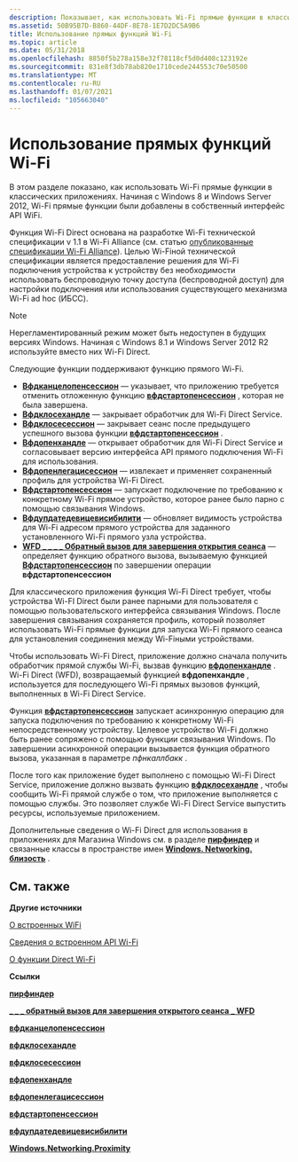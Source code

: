 ```yaml
---
description: Показывает, как использовать Wi-Fi прямые функции в классических приложениях.
ms.assetid: 50B95B7D-B860-44DF-8E78-1E7D2DC5A9B6
title: Использование прямых функций Wi-Fi
ms.topic: article
ms.date: 05/31/2018
ms.openlocfilehash: 8850f5b278a158e32f78118cf5d0d408c123192e
ms.sourcegitcommit: 831e8f3db78ab820e1710cede244553c70e50500
ms.translationtype: MT
ms.contentlocale: ru-RU
ms.lasthandoff: 01/07/2021
ms.locfileid: "105663040"
---
```

# <a name="using-the-wi-fi-direct-functions"></a>Использование прямых функций Wi-Fi

В этом разделе показано, как использовать Wi-Fi прямые функции в классических приложениях. Начиная с Windows 8 и Windows Server 2012, Wi-Fi прямые функции были добавлены в собственный интерфейс API WiFi.

Функция Wi-Fi Direct основана на разработке Wi-Fi технической спецификации v 1.1 в Wi-Fi Alliance (см. статью [опубликованные спецификации Wi-Fi Alliance](https://www.wi-fi.org/)). Целью Wi-Fiной технической спецификации является предоставление решения для Wi-Fi подключения устройства к устройству без необходимости использовать беспроводную точку доступа (беспроводной доступ) для настройки подключения или использования существующего механизма Wi-Fi ad hoc (ИБСС).

> [!Note]  
> Нерегламентированный режим может быть недоступен в будущих версиях Windows. Начиная с Windows 8.1 и Windows Server 2012 R2 используйте вместо них Wi-Fi Direct.

 

Следующие функции поддерживают функцию прямого Wi-Fi.

-   [**Вфдканцелопенсессион**](/windows/desktop/api/wlanapi/nf-wlanapi-wfdcancelopensession) — указывает, что приложению требуется отменить отложенную функцию [**вфдстартопенсессион**](/windows/desktop/api/wlanapi/nf-wlanapi-wfdstartopensession) , которая не была завершена.
-   [**Вфдклосехандле**](/windows/desktop/api/wlanapi/nf-wlanapi-wfdclosehandle) — закрывает обработчик для Wi-Fi Direct Service.
-   [**Вфдклосесессион**](/windows/desktop/api/wlanapi/nf-wlanapi-wfdclosesession) — закрывает сеанс после предыдущего успешного вызова функции [**вфдстартопенсессион**](/windows/desktop/api/wlanapi/nf-wlanapi-wfdstartopensession) .
-   [**Вфдопенхандле**](/windows/desktop/api/wlanapi/nf-wlanapi-wfdopenhandle) — открывает обработчик для Wi-Fi Direct Service и согласовывает версию интерфейса API прямого подключения Wi-Fi для использования.
-   [**Вфдопенлегацисессион**](/windows/desktop/api/wlanapi/nf-wlanapi-wfdopenlegacysession) — извлекает и применяет сохраненный профиль для устройства Wi-Fi Direct.
-   [**Вфдстартопенсессион**](/windows/desktop/api/wlanapi/nf-wlanapi-wfdstartopensession) — запускает подключение по требованию к конкретному Wi-Fi прямое устройство, которое ранее было парно с помощью связывания Windows.
-   [**Вфдупдатедевицевисибилити**](/windows/desktop/api/wlanapi/nf-wlanapi-wfdupdatedevicevisibility) — обновляет видимость устройства для Wi-Fi адресом прямого устройства для заданного установленного Wi-Fi прямого узла устройства.
-   [**WFD \_ \_ \_ \_ Обратный вызов для завершения открытия сеанса**](/windows/desktop/api/wlanapi/nc-wlanapi-wfd_open_session_complete_callback) — определяет функцию обратного вызова, вызываемую функцией [**Вфдстартопенсессион**](/windows/desktop/api/wlanapi/nf-wlanapi-wfdstartopensession) по завершении операции **вфдстартопенсессион**

Для классического приложения функция Wi-Fi Direct требует, чтобы устройства Wi-FI Direct были ранее парными для пользователя с помощью пользовательского интерфейса связывания Windows. После завершения связывания сохраняется профиль, который позволяет использовать Wi-Fi прямые функции для запуска Wi-Fi прямого сеанса для установления соединения между Wi-Fiными устройствами.

Чтобы использовать Wi-Fi Direct, приложение должно сначала получить обработчик прямой службы Wi-Fi, вызвав функцию [**вфдопенхандле**](/windows/desktop/api/wlanapi/nf-wlanapi-wfdopenhandle) . Wi-Fi Direct (WFD), возвращаемый функцией **вфдопенхандле** , используется для последующего Wi-Fi прямых вызовов функций, выполненных в Wi-Fi Direct Service.

Функция [**вфдстартопенсессион**](/windows/desktop/api/wlanapi/nf-wlanapi-wfdstartopensession) запускает асинхронную операцию для запуска подключения по требованию к конкретному Wi-Fi непосредственному устройству. Целевое устройство Wi-Fi должно быть ранее сопряжено с помощью функции связывания Windows. По завершении асинхронной операции вызывается функция обратного вызова, указанная в параметре *пфнкаллбакк* .

После того как приложение будет выполнено с помощью Wi-Fi Direct Service, приложение должно вызвать функцию [**вфдклосехандле**](/windows/desktop/api/wlanapi/nf-wlanapi-wfdclosehandle) , чтобы сообщить Wi-Fi прямой службе о том, что приложение выполняется с помощью службы. Это позволяет службе Wi-Fi Direct Service выпустить ресурсы, используемые приложением.

Дополнительные сведения о Wi-Fi Direct для использования в приложениях для Магазина Windows см. в разделе [**пирфиндер**](/uwp/api/Windows.Networking.Proximity.PeerFinder?view=winrt-19041) и связанные классы в пространстве имен [**Windows. Networking. близость**](/uwp/api/Windows.Networking.Proximity?view=winrt-19041) .

## <a name="related-topics"></a>См. также

<dl> <dt>

**Другие источники**
</dt> <dt>

[О встроенных WiFi](about-native-wifi.md)
</dt> <dt>

[Сведения о встроенном API Wi-Fi](about-the-native-wifi-api.md)
</dt> <dt>

[О функции Direct Wi-Fi](about-the-wi-fi-direct-api.md)
</dt> <dt>

**Ссылки**
</dt> <dt>

[**пирфиндер**](/uwp/api/Windows.Networking.Proximity.PeerFinder?view=winrt-19041)
</dt> <dt>

[**\_ \_ \_ обратный вызов для завершения открытого сеанса \_ WFD**](/windows/desktop/api/wlanapi/nc-wlanapi-wfd_open_session_complete_callback)
</dt> <dt>

[**вфдканцелопенсессион**](/windows/desktop/api/wlanapi/nf-wlanapi-wfdcancelopensession)
</dt> <dt>

[**вфдклосехандле**](/windows/desktop/api/wlanapi/nf-wlanapi-wfdclosehandle)
</dt> <dt>

[**вфдклосесессион**](/windows/desktop/api/wlanapi/nf-wlanapi-wfdclosesession)
</dt> <dt>

[**вфдопенхандле**](/windows/desktop/api/wlanapi/nf-wlanapi-wfdopenhandle)
</dt> <dt>

[**вфдопенлегацисессион**](/windows/desktop/api/wlanapi/nf-wlanapi-wfdopenlegacysession)
</dt> <dt>

[**вфдстартопенсессион**](/windows/desktop/api/wlanapi/nf-wlanapi-wfdstartopensession)
</dt> <dt>

[**вфдупдатедевицевисибилити**](/windows/desktop/api/wlanapi/nf-wlanapi-wfdupdatedevicevisibility)
</dt> <dt>

[**Windows.Networking.Proximity**](/uwp/api/Windows.Networking.Proximity?view=winrt-19041)
</dt> </dl>

 

 
